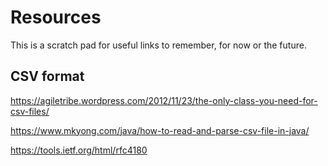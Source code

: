 
# Resources

This is a scratch pad for useful links to remember, for now or the future.

## CSV format

https://agiletribe.wordpress.com/2012/11/23/the-only-class-you-need-for-csv-files/

https://www.mkyong.com/java/how-to-read-and-parse-csv-file-in-java/

https://tools.ietf.org/html/rfc4180

